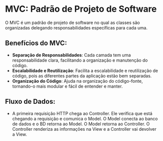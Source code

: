 # MVC: Padrão de Projeto de Software

O MVC é um padrão de projeto de software no qual as classes são organizadas delegando responsabilidades específicas para cada uma.

## Benefícios do MVC:
- **Separação de Responsabilidades**: Cada camada tem uma responsabilidade clara, facilitando a organização e manutenção do código.
- **Escalabilidade e Reutilização**: Facilita a escalabilidade e reutilização de código, pois as diferentes partes da aplicação estão bem separadas.
- **Organização do Código**: Ajuda na organização do código-fonte, tornando-o mais modular e fácil de entender e manter.

## Fluxo de Dados:
- A primeira requisição HTTP chega ao Controller. Ele verifica que está chegando a requisição e comunica o Model. O Model conecta ao banco de dados e o BD retorna ao Model. O Model retorna ao Controller. O Controller renderiza as informações na View e a Controller vai devolver a View.
